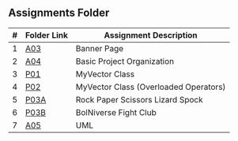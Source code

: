 ##  Assignments Folder

|   #   | Folder Link                                                                             | Assignment Description                |
| :---: | --------------------------------------------------------------------------------------- | ------------------------------------- |
|   1   | [A03](https://github.com/dmreyescoy03/2143-OOP-ReyesCoy/tree/main/Assignments/A03)      | Banner Page                           |
|   2   | [A04](https://github.com/dmreyescoy03/2143-OOP-ReyesCoy/tree/main/Assignments/A04)      | Basic Project Organization            |
|   3   | [P01](https://github.com/dmreyescoy03/2143-OOP-ReyesCoy/tree/main/Assignments/05-P01)   | MyVector Class                        |
|   4   | [P02](https://github.com/dmreyescoy03/2143-OOP-ReyesCoy/tree/main/Assignments/06-P02)   | MyVector Class (Overloaded Operators) |
|   5   | [P03A](https://github.com/dmreyescoy03/2143-OOP-ReyesCoy/tree/main/Assignments/07-P03A) | Rock Paper Scissors Lizard Spock      |
|   6   | [P03B](https://github.com/dmreyescoy03/2143-OOP-ReyesCoy/tree/main/Assignments/08-P03B) | BolNiverse Fight Club                 |
|   7   | [A05](https://github.com/dmreyescoy03/2143-OOP-ReyesCoy/tree/main/Assignments/A05)      | UML                                   |